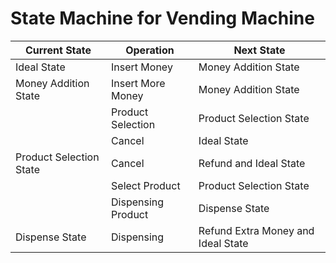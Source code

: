 # State Machine for Vending Machine

| Current State           | Operation           | Next State                         |
|-------------------------|---------------------|------------------------------------|
| Ideal State             | Insert Money        | Money Addition State               |
| Money Addition State    | Insert More Money   | Money Addition State               |
|                         | Product Selection   | Product Selection State            |
|                         | Cancel              | Ideal State                        |
| Product Selection State | Cancel              | Refund and Ideal State             |
|                         | Select Product      | Product Selection State            |
|                         | Dispensing Product  | Dispense State                     |
| Dispense State          | Dispensing          | Refund Extra Money and Ideal State |
